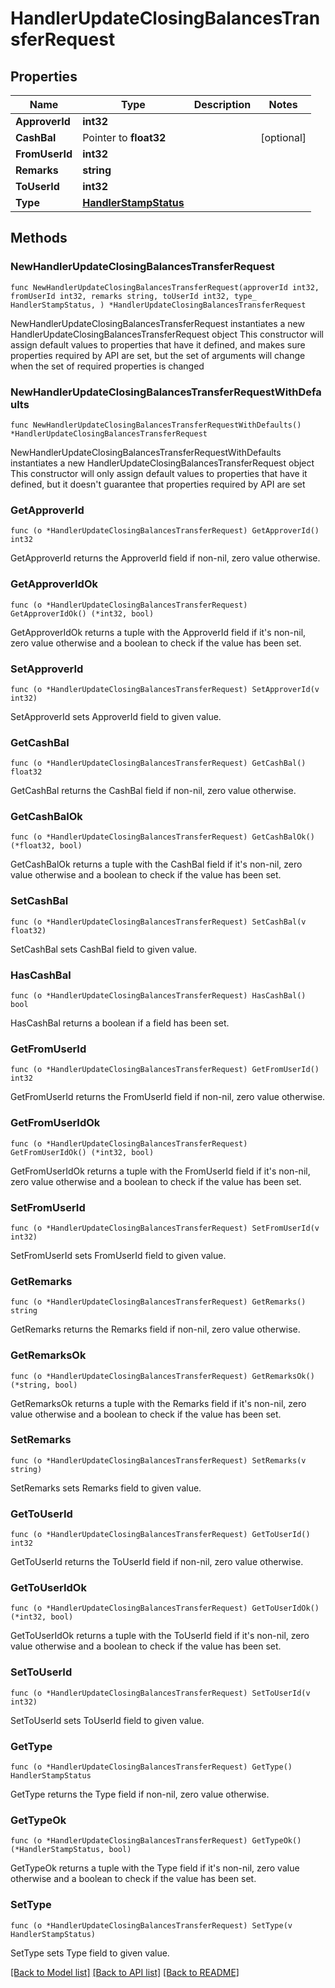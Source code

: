 # HandlerUpdateClosingBalancesTransferRequest

## Properties

Name | Type | Description | Notes
------------ | ------------- | ------------- | -------------
**ApproverId** | **int32** |  | 
**CashBal** | Pointer to **float32** |  | [optional] 
**FromUserId** | **int32** |  | 
**Remarks** | **string** |  | 
**ToUserId** | **int32** |  | 
**Type** | [**HandlerStampStatus**](HandlerStampStatus.md) |  | 

## Methods

### NewHandlerUpdateClosingBalancesTransferRequest

`func NewHandlerUpdateClosingBalancesTransferRequest(approverId int32, fromUserId int32, remarks string, toUserId int32, type_ HandlerStampStatus, ) *HandlerUpdateClosingBalancesTransferRequest`

NewHandlerUpdateClosingBalancesTransferRequest instantiates a new HandlerUpdateClosingBalancesTransferRequest object
This constructor will assign default values to properties that have it defined,
and makes sure properties required by API are set, but the set of arguments
will change when the set of required properties is changed

### NewHandlerUpdateClosingBalancesTransferRequestWithDefaults

`func NewHandlerUpdateClosingBalancesTransferRequestWithDefaults() *HandlerUpdateClosingBalancesTransferRequest`

NewHandlerUpdateClosingBalancesTransferRequestWithDefaults instantiates a new HandlerUpdateClosingBalancesTransferRequest object
This constructor will only assign default values to properties that have it defined,
but it doesn't guarantee that properties required by API are set

### GetApproverId

`func (o *HandlerUpdateClosingBalancesTransferRequest) GetApproverId() int32`

GetApproverId returns the ApproverId field if non-nil, zero value otherwise.

### GetApproverIdOk

`func (o *HandlerUpdateClosingBalancesTransferRequest) GetApproverIdOk() (*int32, bool)`

GetApproverIdOk returns a tuple with the ApproverId field if it's non-nil, zero value otherwise
and a boolean to check if the value has been set.

### SetApproverId

`func (o *HandlerUpdateClosingBalancesTransferRequest) SetApproverId(v int32)`

SetApproverId sets ApproverId field to given value.


### GetCashBal

`func (o *HandlerUpdateClosingBalancesTransferRequest) GetCashBal() float32`

GetCashBal returns the CashBal field if non-nil, zero value otherwise.

### GetCashBalOk

`func (o *HandlerUpdateClosingBalancesTransferRequest) GetCashBalOk() (*float32, bool)`

GetCashBalOk returns a tuple with the CashBal field if it's non-nil, zero value otherwise
and a boolean to check if the value has been set.

### SetCashBal

`func (o *HandlerUpdateClosingBalancesTransferRequest) SetCashBal(v float32)`

SetCashBal sets CashBal field to given value.

### HasCashBal

`func (o *HandlerUpdateClosingBalancesTransferRequest) HasCashBal() bool`

HasCashBal returns a boolean if a field has been set.

### GetFromUserId

`func (o *HandlerUpdateClosingBalancesTransferRequest) GetFromUserId() int32`

GetFromUserId returns the FromUserId field if non-nil, zero value otherwise.

### GetFromUserIdOk

`func (o *HandlerUpdateClosingBalancesTransferRequest) GetFromUserIdOk() (*int32, bool)`

GetFromUserIdOk returns a tuple with the FromUserId field if it's non-nil, zero value otherwise
and a boolean to check if the value has been set.

### SetFromUserId

`func (o *HandlerUpdateClosingBalancesTransferRequest) SetFromUserId(v int32)`

SetFromUserId sets FromUserId field to given value.


### GetRemarks

`func (o *HandlerUpdateClosingBalancesTransferRequest) GetRemarks() string`

GetRemarks returns the Remarks field if non-nil, zero value otherwise.

### GetRemarksOk

`func (o *HandlerUpdateClosingBalancesTransferRequest) GetRemarksOk() (*string, bool)`

GetRemarksOk returns a tuple with the Remarks field if it's non-nil, zero value otherwise
and a boolean to check if the value has been set.

### SetRemarks

`func (o *HandlerUpdateClosingBalancesTransferRequest) SetRemarks(v string)`

SetRemarks sets Remarks field to given value.


### GetToUserId

`func (o *HandlerUpdateClosingBalancesTransferRequest) GetToUserId() int32`

GetToUserId returns the ToUserId field if non-nil, zero value otherwise.

### GetToUserIdOk

`func (o *HandlerUpdateClosingBalancesTransferRequest) GetToUserIdOk() (*int32, bool)`

GetToUserIdOk returns a tuple with the ToUserId field if it's non-nil, zero value otherwise
and a boolean to check if the value has been set.

### SetToUserId

`func (o *HandlerUpdateClosingBalancesTransferRequest) SetToUserId(v int32)`

SetToUserId sets ToUserId field to given value.


### GetType

`func (o *HandlerUpdateClosingBalancesTransferRequest) GetType() HandlerStampStatus`

GetType returns the Type field if non-nil, zero value otherwise.

### GetTypeOk

`func (o *HandlerUpdateClosingBalancesTransferRequest) GetTypeOk() (*HandlerStampStatus, bool)`

GetTypeOk returns a tuple with the Type field if it's non-nil, zero value otherwise
and a boolean to check if the value has been set.

### SetType

`func (o *HandlerUpdateClosingBalancesTransferRequest) SetType(v HandlerStampStatus)`

SetType sets Type field to given value.



[[Back to Model list]](../README.md#documentation-for-models) [[Back to API list]](../README.md#documentation-for-api-endpoints) [[Back to README]](../README.md)


